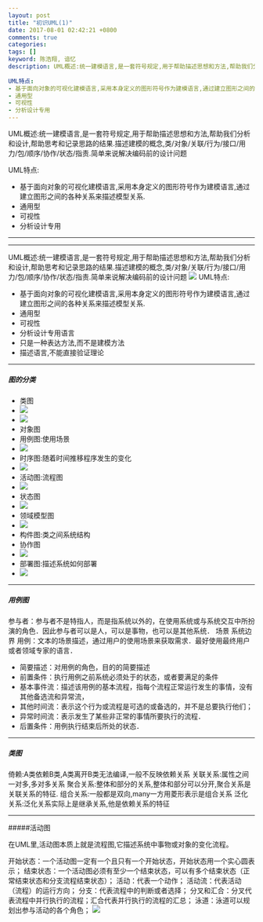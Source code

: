 ```yaml
---
layout: post
title: "初识UML(1)"
date: 2017-08-01 02:42:21 +0800
comments: true
categories:
tags: []
keyword: 陈浩翔, 谙忆
description: UML概述:统一建模语言,是一套符号规定,用于帮助描述思想和方法,帮助我们分析和设计,帮助思考和记录思路的结果.描述建模的概念,类/对象/关联/行为/接口/用力/包/顺序/协作/状态/指责.简单来说解决编码前的设计问题 
 
UML特点: 
- 基于面向对象的可视化建模语言,采用本身定义的图形符号作为建模语言,通过建立图形之间的各种关系来描述模型关系. 
- 通用型 
- 可视性 
- 分析设计专用 
---
```



UML概述:统一建模语言,是一套符号规定,用于帮助描述思想和方法,帮助我们分析和设计,帮助思考和记录思路的结果.描述建模的概念,类/对象/关联/行为/接口/用力/包/顺序/协作/状态/指责.简单来说解决编码前的设计问题 

UML特点: 
- 基于面向对象的可视化建模语言,采用本身定义的图形符号作为建模语言,通过建立图形之间的各种关系来描述模型关系. 
- 通用型 
- 可视性 
- 分析设计专用
<!-- more -->
----------

_ _ _
UML概述:统一建模语言,是一套符号规定,用于帮助描述思想和方法,帮助我们分析和设计,帮助思考和记录思路的结果.描述建模的概念,类/对象/关联/行为/接口/用力/包/顺序/协作/状态/指责.简单来说解决编码前的设计问题
![](http://othgjp7hs.bkt.clouddn.com/17-8-1/61392830.jpg)
UML特点:
- 基于面向对象的可视化建模语言,采用本身定义的图形符号作为建模语言,通过建立图形之间的各种关系来描述模型关系.
- 通用型
- 可视性
- 分析设计专用语言
- 只是一种表达方法,而不是建模方法
- 描述语言,不能直接验证理论
_ _ _
##### 图的分类
- 类图
- ![](http://othgjp7hs.bkt.clouddn.com/17-8-1/49509140.jpg)
- ![](http://othgjp7hs.bkt.clouddn.com/17-8-1/98626901.jpg)
- 对象图
- 用例图:使用场景
- ![](http://othgjp7hs.bkt.clouddn.com/17-8-1/88761057.jpg)
- 时序图:随着时间推移程序发生的变化
- ![](http://othgjp7hs.bkt.clouddn.com/17-8-1/53194378.jpg)
- 活动图:流程图
- ![](http://othgjp7hs.bkt.clouddn.com/17-8-1/26770171.jpg)
- 状态图
- ![](http://othgjp7hs.bkt.clouddn.com/17-8-1/44226117.jpg)
- 领域模型图
- ![](http://othgjp7hs.bkt.clouddn.com/17-8-1/17842843.jpg)
- 构件图:类之间系统结构
- 协作图
- ![](http://othgjp7hs.bkt.clouddn.com/17-8-1/4909997.jpg)
- 部署图:描述系统如何部署
- ![](http://othgjp7hs.bkt.clouddn.com/17-8-1/1135924.jpg)
_ _ _
##### 用例图
参与者：参与者不是特指人，而是指系统以外的，在使用系统或与系统交互中所扮演的角色．因此参与者可以是人，可以是事物，也可以是其他系统．
场景
系统边界
用例：文本的场景描述，通过用户的使用场景来获取需求．最好使用最终用户或者领域专家的语言．
- 简要描述：对用例的角色，目的的简要描述
- 前置条件：执行用例之前系统必须处于的状态，或者要满足的条件
- 基本事件流：描述该用例的基本流程，指每个流程正常运行发生的事情，没有其他备选流和异常流，
- 其他时间流：表示这个行为或流程是可选的或备选的，并不是总要执行他们；
- 异常时间流：表示发生了某些非正常的事情所要执行的流程．
- 后置条件：用例执行结束后所处的状态．
_ _ _
##### 类图
倚赖:A类依赖B类,A类离开B类无法编译,一般不反映依赖关系
关联关系:属性之间一对多,多对多关系
聚合关系:整体和部分的关系,整体和部分可以分开,聚合关系是关联关系的特征.
组合关系:一般都是双向,many一方用菱形表示是组合关系
泛化关系:泛化关系实际上是继承关系,他是依赖关系的特征
_ _ _
#####活动图

在UML里,活动图本质上就是流程图,它描述系统中事物或对象的变化流程。


开始状态：一个活动图一定有一个且只有一个开始状态，开始状态用一个实心圆表示；
结束状态：一个活动图必须有至少一个结束状态，可以有多个结束状态（正常结束状态和分支流程结束状态）；
活动：代表一个动作；
活动流：代表活动（流程）的运行方向；
分支：代表流程中的判断或者选择；
分叉和汇合：分叉代表流程中并行执行的流程；汇合代表并行执行的流程的汇总；
泳道：泳道可以规划出参与活动的各个角色；
![](http://othgjp7hs.bkt.clouddn.com/17-8-1/49166601.jpg)



